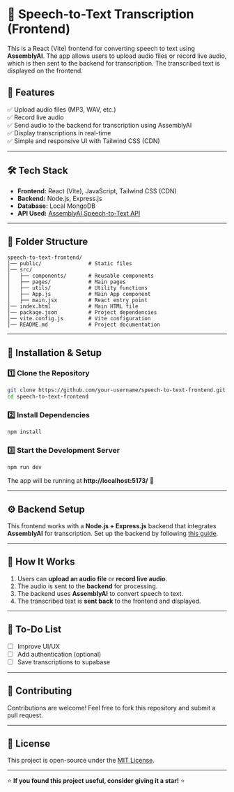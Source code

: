 # 🎤 Speech-to-Text Transcription (Frontend)

This is a React (Vite) frontend for converting speech to text using **AssemblyAI**. The app allows users to upload audio files or record live audio, which is then sent to the backend for transcription. The transcribed text is displayed on the frontend.

## 🚀 Features

✅ Upload audio files (MP3, WAV, etc.)  
✅ Record live audio  
✅ Send audio to the backend for transcription using AssemblyAI  
✅ Display transcriptions in real-time  
✅ Simple and responsive UI with Tailwind CSS (CDN)  

---

## 🛠 Tech Stack

- **Frontend:** React (Vite), JavaScript, Tailwind CSS (CDN)  
- **Backend:** Node.js, Express.js  
- **Database:** Local MongoDB  
- **API Used:** [AssemblyAI Speech-to-Text API](https://www.assemblyai.com/)  

---

## 📂 Folder Structure

```
speech-to-text-frontend/
│── public/               # Static files
│── src/                  
│   ├── components/       # Reusable components
│   ├── pages/            # Main pages
│   ├── utils/            # Utility functions
│   ├── App.js            # Main App component
│   ├── main.jsx          # React entry point
│── index.html            # Main HTML file
│── package.json          # Project dependencies
│── vite.config.js        # Vite configuration
│── README.md             # Project documentation
```

---

## 📌 Installation & Setup

### 1️⃣ Clone the Repository
```sh
git clone https://github.com/your-username/speech-to-text-frontend.git
cd speech-to-text-frontend
```

### 2️⃣ Install Dependencies
```sh
npm install
```

### 3️⃣ Start the Development Server
```sh
npm run dev
```

The app will be running at **http://localhost:5173/** 🚀

---

## ⚙️ Backend Setup  

This frontend works with a **Node.js + Express.js** backend that integrates **AssemblyAI** for transcription. Set up the backend by following [this guide](https://github.com/your-username/speech-to-text-backend).

---

## 📜 How It Works

1. Users can **upload an audio file** or **record live audio**.  
2. The audio is sent to the **backend** for processing.  
3. The backend uses **AssemblyAI** to convert speech to text.  
4. The transcribed text is **sent back** to the frontend and displayed.  

---

## 🎯 To-Do List

- [ ] Improve UI/UX  
- [ ] Add authentication (optional)  
- [ ] Save transcriptions to supabase 

---

## 🤝 Contributing

Contributions are welcome! Feel free to fork this repository and submit a pull request.

---

## 📄 License

This project is open-source under the [MIT License](LICENSE).  

---

⭐ **If you found this project useful, consider giving it a star!** ⭐
